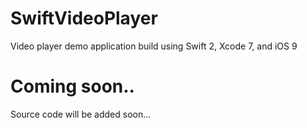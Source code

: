 # SwiftVideoPlayer
Video player demo application build using Swift 2, Xcode 7, and iOS 9

# Coming soon..
Source code will be added soon...
